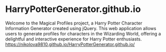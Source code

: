 # HarryPotterGenerator.github.io
Welcome to the Magical Profiles project, a Harry Potter Character Information Generator created using jQuery. This web application allows users to generate profiles for characters in the Wizarding World, offering a delightful and interactive experience for Harry Potter enthusiasts.
https://nikolova9810.github.io/HarryPotterGenerator.github.io/
